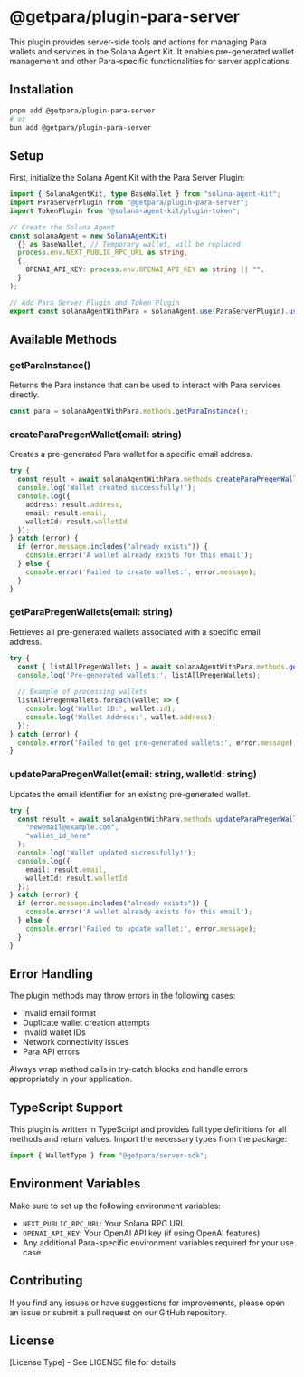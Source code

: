 # @getpara/plugin-para-server

This plugin provides server-side tools and actions for managing Para wallets and services in the Solana Agent Kit. It enables pre-generated wallet management and other Para-specific functionalities for server applications.

## Installation

```bash
pnpm add @getpara/plugin-para-server
# or
bun add @getpara/plugin-para-server
```

## Setup

First, initialize the Solana Agent Kit with the Para Server Plugin:

```typescript
import { SolanaAgentKit, type BaseWallet } from "solana-agent-kit";
import ParaServerPlugin from "@getpara/plugin-para-server";
import TokenPlugin from "@solana-agent-kit/plugin-token";

// Create the Solana Agent
const solanaAgent = new SolanaAgentKit(
  {} as BaseWallet, // Temporary wallet, will be replaced
  process.env.NEXT_PUBLIC_RPC_URL as string,
  {
    OPENAI_API_KEY: process.env.OPENAI_API_KEY as string || "",
  }
);

// Add Para Server Plugin and Token Plugin
export const solanaAgentWithPara = solanaAgent.use(ParaServerPlugin).use(TokenPlugin);
```

## Available Methods

### getParaInstance()
Returns the Para instance that can be used to interact with Para services directly.

```typescript
const para = solanaAgentWithPara.methods.getParaInstance();
```

### createParaPregenWallet(email: string)
Creates a pre-generated Para wallet for a specific email address.

```typescript
try {
  const result = await solanaAgentWithPara.methods.createParaPregenWallet("user@example.com");
  console.log('Wallet created successfully!');
  console.log({
    address: result.address,
    email: result.email,
    walletId: result.walletId
  });
} catch (error) {
  if (error.message.includes("already exists")) {
    console.error('A wallet already exists for this email');
  } else {
    console.error('Failed to create wallet:', error.message);
  }
}
```

### getParaPregenWallets(email: string)
Retrieves all pre-generated wallets associated with a specific email address.

```typescript
try {
  const { listAllPregenWallets } = await solanaAgentWithPara.methods.getParaPregenWallets("user@example.com");
  console.log('Pre-generated wallets:', listAllPregenWallets);
  
  // Example of processing wallets
  listAllPregenWallets.forEach(wallet => {
    console.log('Wallet ID:', wallet.id);
    console.log('Wallet Address:', wallet.address);
  });
} catch (error) {
  console.error('Failed to get pre-generated wallets:', error.message);
}
```

### updateParaPregenWallet(email: string, walletId: string)
Updates the email identifier for an existing pre-generated wallet.

```typescript
try {
  const result = await solanaAgentWithPara.methods.updateParaPregenWallet(
    "newemail@example.com",
    "wallet_id_here"
  );
  console.log('Wallet updated successfully!');
  console.log({
    email: result.email,
    walletId: result.walletId
  });
} catch (error) {
  if (error.message.includes("already exists")) {
    console.error('A wallet already exists for this email');
  } else {
    console.error('Failed to update wallet:', error.message);
  }
}
```

## Error Handling

The plugin methods may throw errors in the following cases:
- Invalid email format
- Duplicate wallet creation attempts
- Invalid wallet IDs
- Network connectivity issues
- Para API errors

Always wrap method calls in try-catch blocks and handle errors appropriately in your application.

## TypeScript Support

This plugin is written in TypeScript and provides full type definitions for all methods and return values. Import the necessary types from the package:

```typescript
import { WalletType } from "@getpara/server-sdk";
```

## Environment Variables

Make sure to set up the following environment variables:
- `NEXT_PUBLIC_RPC_URL`: Your Solana RPC URL
- `OPENAI_API_KEY`: Your OpenAI API key (if using OpenAI features)
- Any additional Para-specific environment variables required for your use case

## Contributing

If you find any issues or have suggestions for improvements, please open an issue or submit a pull request on our GitHub repository.

## License

[License Type] - See LICENSE file for details
